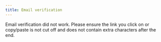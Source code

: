 ```yaml
---
title: Email verification
---
```


Email verification did not work. Please ensure the link you click on or copy/paste is not cut off and does not contain extra characters after the end.
